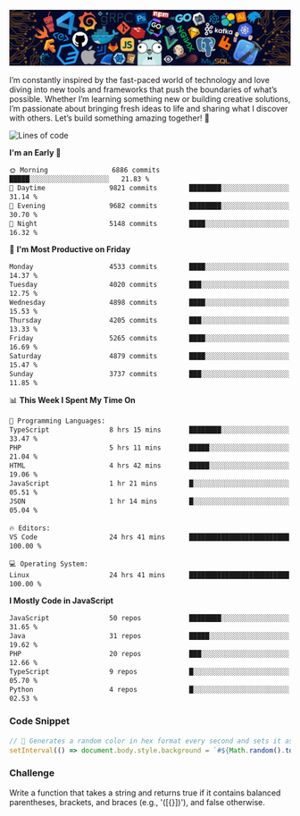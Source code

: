 ![](https://github.com/0x3EF8/0x3EF8/raw/main/images/header_.png)

I’m constantly inspired by the fast-paced world of technology and love diving into new tools and frameworks that push the boundaries of what’s possible. Whether I’m learning something new or building creative solutions, I’m passionate about bringing fresh ideas to life and sharing what I discover with others. Let’s build something amazing together! 🚀

<!--START_SECTION:header-->
![Lines of code](https://img.shields.io/badge/From%20Hello%20World%20I%27ve%20Written-22.9%20million%20lines%20of%20code-blue)

**I'm an Early 🐤** 

```text
🌞 Morning                6886 commits        █████░░░░░░░░░░░░░░░░░░░░   21.83 % 
🌆 Daytime                9821 commits        ████████░░░░░░░░░░░░░░░░░   31.14 % 
🌃 Evening                9682 commits        ████████░░░░░░░░░░░░░░░░░   30.70 % 
🌙 Night                  5148 commits        ████░░░░░░░░░░░░░░░░░░░░░   16.32 % 
```
📅 **I'm Most Productive on Friday** 

```text
Monday                   4533 commits        ████░░░░░░░░░░░░░░░░░░░░░   14.37 % 
Tuesday                  4020 commits        ███░░░░░░░░░░░░░░░░░░░░░░   12.75 % 
Wednesday                4898 commits        ████░░░░░░░░░░░░░░░░░░░░░   15.53 % 
Thursday                 4205 commits        ███░░░░░░░░░░░░░░░░░░░░░░   13.33 % 
Friday                   5265 commits        ████░░░░░░░░░░░░░░░░░░░░░   16.69 % 
Saturday                 4879 commits        ████░░░░░░░░░░░░░░░░░░░░░   15.47 % 
Sunday                   3737 commits        ███░░░░░░░░░░░░░░░░░░░░░░   11.85 % 
```


📊 **This Week I Spent My Time On** 

```text
💬 Programming Languages: 
TypeScript               8 hrs 15 mins       ████████░░░░░░░░░░░░░░░░░   33.47 % 
PHP                      5 hrs 11 mins       █████░░░░░░░░░░░░░░░░░░░░   21.04 % 
HTML                     4 hrs 42 mins       █████░░░░░░░░░░░░░░░░░░░░   19.06 % 
JavaScript               1 hr 21 mins        █░░░░░░░░░░░░░░░░░░░░░░░░   05.51 % 
JSON                     1 hr 14 mins        █░░░░░░░░░░░░░░░░░░░░░░░░   05.04 % 

🔥 Editors: 
VS Code                  24 hrs 41 mins      █████████████████████████   100.00 % 

💻 Operating System: 
Linux                    24 hrs 41 mins      █████████████████████████   100.00 % 
```

**I Mostly Code in JavaScript** 

```text
JavaScript               50 repos            ████████░░░░░░░░░░░░░░░░░   31.65 % 
Java                     31 repos            █████░░░░░░░░░░░░░░░░░░░░   19.62 % 
PHP                      20 repos            ███░░░░░░░░░░░░░░░░░░░░░░   12.66 % 
TypeScript               9 repos             █░░░░░░░░░░░░░░░░░░░░░░░░   05.70 % 
Python                   4 repos             █░░░░░░░░░░░░░░░░░░░░░░░░   02.53 % 
```




<!--END_SECTION:header-->

<!--START_SECTION:footer-->
### Code Snippet
```js
// 🎲 Generates a random color in hex format every second and sets it as the page background!
setInterval(() => document.body.style.background = `#${Math.random().toString(16).slice(-6)}`, 1000);
```
### Challenge
Write a function that takes a string and returns true if it contains balanced parentheses, brackets, and braces (e.g., '([{}])'), and false otherwise.
<!--END_SECTION:footer-->
